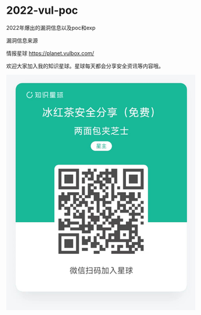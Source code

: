 # 2022-vul-poc
 2022年爆出的漏洞信息以及poc和exp



漏洞信息来源

情报星球 https://planet.vulbox.com/



欢迎大家加入我的知识星球。星球每天都会分享安全资讯等内容哦。

![image-20220729021735558](README.assets/image-20220729021735558.png)